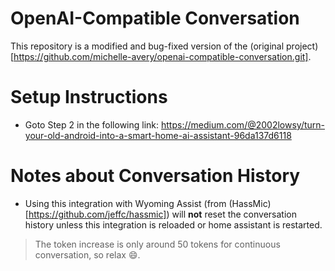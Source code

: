 # OpenAI-Compatible Conversation
This repository is a modified and bug-fixed version of the (original project)[https://github.com/michelle-avery/openai-compatible-conversation.git]. 

# Setup Instructions
- Goto Step 2 in the following link: https://medium.com/@2002lowsy/turn-your-old-android-into-a-smart-home-ai-assistant-96da137d6118

# Notes about Conversation History
- Using this integration with Wyoming Assist (from (HassMic)[https://github.com/jeffc/hassmic]) will **not** reset the conversation history unless this integration is reloaded or home assistant is restarted.
> The token increase is only around 50 tokens for continuous conversation, so relax 😄.



